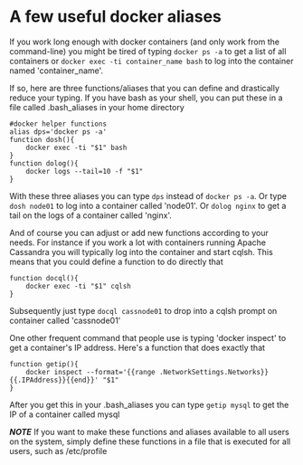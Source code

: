 # A few useful docker aliases

If you work long enough with docker containers (and only work from the command-line) you might be tired of typing ```docker ps -a``` to get a list of all containers
or ```docker exec -ti container_name bash``` to log into the container named 'container_name'. 

If so, here are three functions/aliases that you can define and drastically reduce your typing. If you have bash as your shell, you can put these in a file called .bash_aliases in your home directory

```
#docker helper functions
alias dps='docker ps -a'
function dosh(){
    docker exec -ti "$1" bash
}
function dolog(){
    docker logs --tail=10 -f "$1"
}
```

With these three aliases you can type ```dps``` instead of ```docker ps -a```. Or type ```dosh node01``` to log into a container called 'node01'. Or ```dolog nginx``` to get a tail on the logs of a container called 'nginx'.

And of course you can adjust or add new functions according to your needs. For instance if you work a lot with containers running Apache Cassandra you will typically log into the container and start cqlsh. This means that you could define a function to do directly that

```
function docql(){
    docker exec -ti "$1" cqlsh
}
```

Subsequently just type ```docql cassnode01``` to drop into a cqlsh prompt on container called 'cassnode01'

One other frequent command that people use is typing 'docker inspect' to get a container's IP address. Here's a function that does exactly that

```
function getip(){
    docker inspect --format='{{range .NetworkSettings.Networks}}{{.IPAddress}}{{end}}' "$1"
}
```
After you get this in your .bash_aliases you can type ```getip mysql``` to get the IP of a container called mysql

***NOTE***
If you want to make these functions and aliases available to all users on the system, simply define these functions in a file that is executed for all users, such as /etc/profile




